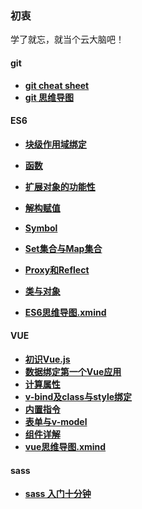 ### 初衷
学了就忘，就当个云大脑吧！
#### git
- [**git cheat sheet**](https://github.com/summer1874/notes/blob/master/web/git/gitCheatSheet.md)
- [**git 思维导图**](https://github.com/summer1874/notes/blob/master/web/git/git%E6%80%9D%E7%BB%B4%E5%AF%BC%E5%9B%BE.xmind)
#### ES6
- [**块级作用域绑定**](https://github.com/summer1874/notes/blob/dev/web/ES6/%E5%9D%97%E7%BA%A7%E4%BD%9C%E7%94%A8%E5%9F%9F%E7%BB%91%E5%AE%9A.md)
- [**函数**](https://github.com/summer1874/notes/blob/dev/web/ES6/%E5%87%BD%E6%95%B0.md)
- [**扩展对象的功能性**](https://github.com/summer1874/notes/blob/dev/web/ES6/%E6%89%A9%E5%B1%95%E5%AF%B9%E8%B1%A1%E7%9A%84%E5%8A%9F%E8%83%BD%E6%80%A7.md)

- [**解构赋值**](https://github.com/summer1874/notes/blob/dev/web/ES6/%E8%A7%A3%E6%9E%84%E8%B5%8B%E5%80%BC.md)
- [**Symbol**](https://github.com/summer1874/notes/blob/dev/web/ES6/Symbol.md)
- [**Set集合与Map集合**](https://github.com/summer1874/notes/blob/dev/web/ES6/Set%E9%9B%86%E5%90%88%E4%B8%8EMap%E9%9B%86%E5%90%88.md)
- [**Proxy和Reflect**](https://github.com/summer1874/notes/blob/dev/web/ES6/Proxy%E5%92%8CReflect.md)
- [**类与对象**](https://github.com/summer1874/notes/blob/dev/web/ES6/%E7%B1%BB%E4%B8%8E%E5%AF%B9%E8%B1%A1.md)
- [**ES6思维导图.xmind**](https://github.com/summer1874/notes/blob/dev/web/ES6/ES6%E6%80%9D%E7%BB%B4%E5%AF%BC%E5%9B%BE.xmind)


#### VUE
- [**初识Vue.js**](https://github.com/summer1874/notes/blob/vue/web/vue/%E5%88%9D%E8%AF%86Vue.js.md)
- [**数据绑定第一个Vue应用**](https://github.com/summer1874/notes/blob/vue/web/vue/%E6%95%B0%E6%8D%AE%E7%BB%91%E5%AE%9A%E5%92%8C%E7%AC%AC%E4%B8%80%E4%B8%AAVue%E5%BA%94%E7%94%A8.md)
- [**计算属性**](https://github.com/summer1874/notes/blob/vue/web/vue/%E8%AE%A1%E7%AE%97%E5%B1%9E%E6%80%A7.md)
- [**v-bind及class与style绑定**](https://github.com/summer1874/notes/blob/vue/web/vue/v-bind%E5%8F%8Aclass%E4%B8%8Estyle%E7%BB%91%E5%AE%9A.md)
- [**内置指令**](https://github.com/summer1874/notes/blob/vue/web/vue/%E5%86%85%E7%BD%AE%E6%8C%87%E4%BB%A4.md)
- [**表单与v-model**](https://github.com/summer1874/notes/blob/vue/web/vue/%E8%A1%A8%E5%8D%95%E4%B8%8Ev-model.md)
- [**组件详解**](https://github.com/summer1874/notes/blob/vue/web/vue/%E7%BB%84%E4%BB%B6%E8%AF%A6%E8%A7%A3.md)
- [**vue思维导图.xmind**](https://github.com/summer1874/notes/blob/vue/web/vue/vue.xmind)

#### sass
- [**sass 入门十分钟**]()